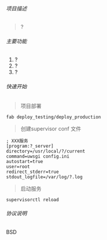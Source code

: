 ###### 项目描述

> ?


###### 主要功能

1. ?
2. ?
3. ?


###### 快速开始

> 项目部署

    fab deploy_testing/deploy_production

> 创建supervisor conf 文件

    ; XXX服务
    [program:?_server]
    directory=/usr/local/?/current
    command=uwsgi config.ini
    autostart=true
    user=root
    redirect_stderr=true
    stdout_logfile=/var/log/?.log


> 启动服务

    supervisorctl reload


###### 协议说明

BSD